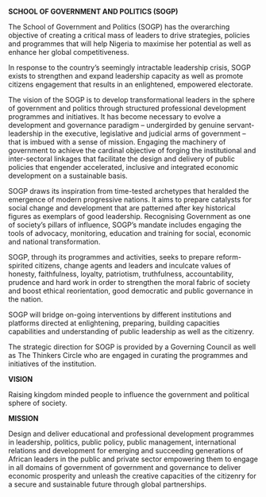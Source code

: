 **SCHOOL OF GOVERNMENT AND POLITICS (SOGP)**

The School of Government and Politics (SOGP) has the overarching
objective of creating a critical mass of leaders to drive strategies,
policies and programmes that will help Nigeria to maximise her potential
as well as enhance her global competitiveness.

In response to the country’s seemingly intractable leadership crisis,
SOGP exists to strengthen and expand leadership capacity as well as
promote citizens engagement that results in an enlightened, empowered
electorate.

The vision of the SOGP is to develop transformational leaders in the
sphere of government and politics through structured professional
development programmes and initiatives. It has become necessary to
evolve a development and governance paradigm – undergirded by genuine
servant-leadership in the executive, legislative and judicial arms of
government – that is imbued with a sense of mission. Engaging the
machinery of government to achieve the cardinal objective of forging the
institutional and inter-sectoral linkages that facilitate the design and
delivery of public policies that engender accelerated, inclusive and
integrated economic development on a sustainable basis.

SOGP draws its inspiration from time-tested archetypes that heralded the
emergence of modern progressive nations. It aims to prepare catalysts
for social change and development that are patterned after key
historical figures as exemplars of good leadership. Recognising
Government as one of society’s pillars of influence, SOGP’s mandate
includes engaging the tools of advocacy, monitoring, education and
training for social, economic and national transformation.

SOGP, through its programmes and activities, seeks to prepare
reform-spirited citizens, change agents and leaders and inculcate values
of honesty, faithfulness, loyalty, patriotism, truthfulness,
accountability, prudence and hard work in order to strengthen the moral
fabric of society and boost ethical reorientation, good democratic and
public governance in the nation.

SOGP will bridge on-going interventions by different institutions and
platforms directed at enlightening, preparing, building capacities
capabilities and understanding of public leadership as well as the
citizenry.

The strategic direction for SOGP is provided by a Governing Council as
well as The Thinkers Circle who are engaged in curating the programmes
and initiatives of the institution.

**VISION**

Raising kingdom minded people to influence the government and political
sphere of society.

**MISSION**

Design and deliver educational and professional development programmes
in leadership, politics, public policy, public management, international
relations and development for emerging and succeeding generations of
African leaders in the public and private sector empowering them to
engage in all domains of government of government and governance to
deliver economic prosperity and unleash the creative capacities of the
citizenry for a secure and sustainable future through global
partnerships.

